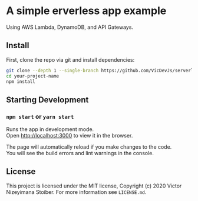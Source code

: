 # A simple erverless app example

Using AWS Lambda, DynamoDB, and API Gateways.

## Install
First, clone the repo via git and install dependencies:

```bash
git clone --depth 1 --single-branch https://github.com/VicDevJs/serverless-app-example.git your-project-name
cd your-project-name
npm install
```

## Starting Development

### `npm start` or `yarn start`

Runs the app in development mode.<br>
Open [http://localhost:3000](http://localhost:3000) to view it in the browser.

The page will automatically reload if you make changes to the code.<br>
You will see the build errors and lint warnings in the console.

## License

This project is licensed under the MIT license, Copyright (c) 2020 Victor Nizeyimana
Stoiber. For more information see `LICENSE.md`.